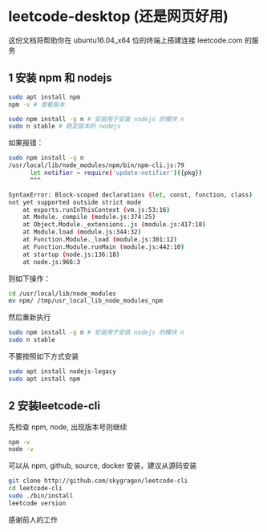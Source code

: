 # leetcode-desktop (还是网页好用)
这份文档将帮助你在 ubuntu16.04_x64 位的终端上搭建连接 leetcode.com 的服务

## 1 安装 npm 和 nodejs
```Bash
sudo apt install npm  
npm -v # 查看版本
```
```Bash
sudo npm install -g n # 安装用于安装 nodejs 的模块 n  
sudo n stable # 稳定版本的 nodejs
```
如果报错：  
```Bash
sudo npm install -g n  
/usr/local/lib/node_modules/npm/bin/npm-cli.js:79  
      let notifier = require('update-notifier')({pkg})  
      ^^^  

SyntaxError: Block-scoped declarations (let, const, function, class)  
not yet supported outside strict mode  
    at exports.runInThisContext (vm.js:53:16)  
    at Module._compile (module.js:374:25)  
    at Object.Module._extensions..js (module.js:417:10)  
    at Module.load (module.js:344:32)  
    at Function.Module._load (module.js:301:12)  
    at Function.Module.runMain (module.js:442:10)  
    at startup (node.js:136:18)  
    at node.js:966:3  
```
则如下操作：  
```Bash
cd /usr/local/lib/node_modules  
mv npm/ /tmp/usr_local_lib_node_modules_npm  
```
然后重新执行  
```Bash
sudo npm install -g n # 安装用于安装 nodejs 的模块 n  
sudo n stable
```
不要按照如下方式安装  
```Bash
sudo apt install nodejs-legacy  
sudo apt install npm  
```
## 2 安装leetcode-cli
先检查 npm, node, 出现版本号则继续  
```Bash
npm -v  
node -v  
```
可以从 npm, github, source, docker 安装，建议从源码安装  
```Bash
git clone http://github.com/skygragon/leetcode-cli  
cd leetcode-cli  
sudo ./bin/install  
leetcode version  
```
感谢前人的工作
